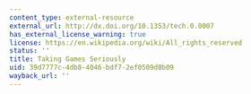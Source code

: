 ```yaml
---
content_type: external-resource
external_url: http://dx.doi.org/10.1353/tech.0.0007
has_external_license_warning: true
license: https://en.wikipedia.org/wiki/All_rights_reserved
status: ''
title: Taking Games Seriously
uid: 39d7777c-4db8-4046-bdf7-2ef0509d8b09
wayback_url: ''
---
```

